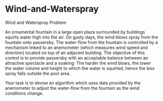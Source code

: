 # Wind-and-Waterspray
Wind and Waterspray
	Problem	 
 	
An ornamental fountain in a large open plaza surrounded by buildings squirts water high into the air. On gusty days, the wind blows spray from the fountain onto passersby. The water-flow from the fountain is controlled by a mechanism linked to an anemometer (which measures wind speed and direction) located on top of an adjacent building. The objective of this control is to provide passersby with an acceptable balance between an attractive spectacle and a soaking: The harder the wind blows, the lower the water volume and height to which the water is squirted, hence the less spray falls outside the pool area.

Your task is to devise an algorithm which uses data provided by the anemometer to adjust the water-flow from the fountain as the wind conditions change.
